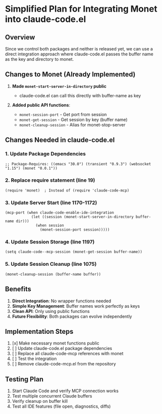 # Simplified Plan for Integrating Monet into claude-code.el

## Overview
Since we control both packages and neither is released yet, we can use a direct integration approach where claude-code.el passes the buffer name as the key and directory to monet.

## Changes to Monet (Already Implemented)

1. **Made `monet-start-server-in-directory` public**
   - claude-code.el can call this directly with buffer-name as key

2. **Added public API functions**:
   - `monet-session-port` - Get port from session
   - `monet-get-session` - Get session by key (buffer name)
   - `monet-cleanup-session` - Alias for monet-stop-server

## Changes Needed in claude-code.el

### 1. Update Package Dependencies
```elisp
;; Package-Requires: ((emacs "30.0") (transient "0.9.3") (websocket "1.15") (monet "0.0.1"))
```

### 2. Replace require statement (line 19)
```elisp
(require 'monet)  ; Instead of (require 'claude-code-mcp)
```

### 3. Update Server Start (line 1170-1172)
```elisp
(mcp-port (when claude-code-enable-ide-integration
            (let ((session (monet-start-server-in-directory buffer-name dir)))
              (when session
                (monet-session-port session)))))
```

### 4. Update Session Storage (line 1197)
```elisp
(setq claude-code--mcp-session (monet-get-session buffer-name))
```

### 5. Update Session Cleanup (line 1075)
```elisp
(monet-cleanup-session (buffer-name buffer))
```

## Benefits

1. **Direct Integration**: No wrapper functions needed
2. **Simple Key Management**: Buffer names work perfectly as keys
3. **Clean API**: Only using public functions
4. **Future Flexibility**: Both packages can evolve independently

## Implementation Steps

1. [x] Make necessary monet functions public
2. [ ] Update claude-code.el package dependencies
3. [ ] Replace all claude-code-mcp references with monet
4. [ ] Test the integration
5. [ ] Remove claude-code-mcp.el from the repository

## Testing Plan

1. Start Claude Code and verify MCP connection works
2. Test multiple concurrent Claude buffers
3. Verify cleanup on buffer kill
4. Test all IDE features (file open, diagnostics, diffs)